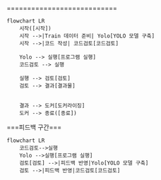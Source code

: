 ===========================
```mermaid
flowchart LR
    시작([시작])
    시작 -->|Train 데이터 준비| Yolo[YOLO 모델 구축]
    시작 -->|코드 작성| 코드검토[코드검토]

    Yolo --> 실행[프로그램 실행]
    코드검토 --> 실행

    실행 --> 검토[검토]
    검토 --> 결과[결과물]


    결과 --> 도커[도커라이징]
    도커 --> 종료([종료])

```

===피드백 구간===

```mermaid
flowchart LR
    코드검토-->실행
    Yolo -->실행[프로그램 실행]
    검토[검토] -->|피드백 반영|Yolo[YOLO 모델 구축]
    검토 -->|피드백 반영|코드검토[코드검토]
```
